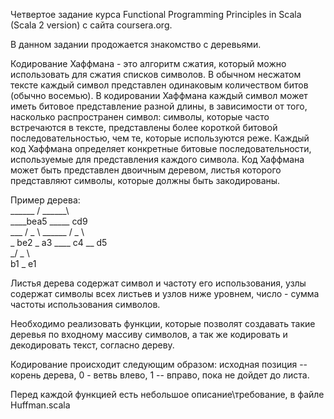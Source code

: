 Четвертое задание курса Functional Programming Principles in Scala (Scala 2 version) с сайта coursera.org.

В данном задании продожается знакомство с деревьями.

Кодирование Хаффмана - это алгоритм сжатия, который можно использовать для сжатия списков символов.
В обычном несжатом тексте каждый символ представлен одинаковым количеством битов (обычно восемью). 
В кодировании Хаффмана каждый символ может иметь битовое представление разной длины, в зависимости от того,
насколько распространен символ: символы, которые часто встречаются в тексте, представлены более короткой битовой
последовательностью, чем те, которые используются реже. Каждый код Хаффмана определяет конкретные битовые
последовательности, используемые для представления каждого символа. Код Хаффмана может быть представлен 
двоичным деревом, листья которого представляют символы, которые должны быть закодированы.

Пример дерева:  
______ / ______\  
____bea5 _____   cd9  
___ / _ \ ______ / _ \  
_ be2 _ a3 ____ c4 __ d5  
_/ _ \  
b1 _ e1  

Листья дерева содержат символ и частоту его использования, узлы содержат символы всех листьев и узлов ниже уровнем, число - сумма частоты использования символов.

Необходимо реализовать функции, которые позволят создавать такие деревья по входному массиву символов, а так же кодировать и декодировать текст, согласно дереву.  

Кодирование происходит следующим образом: исходная позиция -- корень дерева, 0 - ветвь влево, 1 -- вправо, пока не дойдет до листа.  

Перед каждой функцией есть небольшое описание\требование, в файле Huffman.scala
